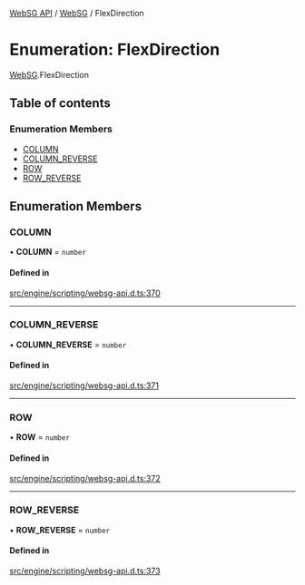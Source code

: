 [WebSG API](../README.md) / [WebSG](../modules/WebSG.md) / FlexDirection

# Enumeration: FlexDirection

[WebSG](../modules/WebSG.md).FlexDirection

## Table of contents

### Enumeration Members

- [COLUMN](WebSG.FlexDirection.md#column)
- [COLUMN\_REVERSE](WebSG.FlexDirection.md#column_reverse)
- [ROW](WebSG.FlexDirection.md#row)
- [ROW\_REVERSE](WebSG.FlexDirection.md#row_reverse)

## Enumeration Members

### COLUMN

• **COLUMN** = `number`

#### Defined in

[src/engine/scripting/websg-api.d.ts:370](https://github.com/thirdroom/thirdroom/blob/fe402010/src/engine/scripting/websg-api.d.ts#L370)

___

### COLUMN\_REVERSE

• **COLUMN\_REVERSE** = `number`

#### Defined in

[src/engine/scripting/websg-api.d.ts:371](https://github.com/thirdroom/thirdroom/blob/fe402010/src/engine/scripting/websg-api.d.ts#L371)

___

### ROW

• **ROW** = `number`

#### Defined in

[src/engine/scripting/websg-api.d.ts:372](https://github.com/thirdroom/thirdroom/blob/fe402010/src/engine/scripting/websg-api.d.ts#L372)

___

### ROW\_REVERSE

• **ROW\_REVERSE** = `number`

#### Defined in

[src/engine/scripting/websg-api.d.ts:373](https://github.com/thirdroom/thirdroom/blob/fe402010/src/engine/scripting/websg-api.d.ts#L373)
